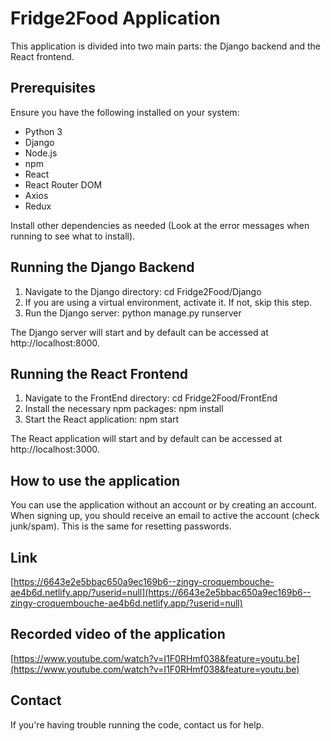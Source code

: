 # Fridge2Food Application
This application is divided into two main parts: the Django backend and the React frontend.

## Prerequisites
Ensure you have the following installed on your system:
* Python 3
* Django
* Node.js
* npm
* React
* React Router DOM
* Axios
* Redux
  
Install other dependencies as needed (Look at the error messages when running to see what to install).

## Running the Django Backend

1. Navigate to the Django directory:
   cd Fridge2Food/Django
2. If you are using a virtual environment, activate it. If not, skip this step.
3. Run the Django server:
   python manage.py runserver

The Django server will start and by default can be accessed at http://localhost:8000.


## Running the React Frontend

1. Navigate to the FrontEnd directory:
   cd Fridge2Food/FrontEnd
2. Install the necessary npm packages:
   npm install
3. Start the React application:
   npm start

The React application will start and by default can be accessed at http://localhost:3000.

## How to use the application

You can use the application without an account or by creating an account. When signing up, you should
receive an email to active the account (check junk/spam). This is the same for resetting passwords.

## Link

[https://6643e2e5bbac650a9ec169b6--zingy-croquembouche-ae4b6d.netlify.app/?userid=null](https://6643e2e5bbac650a9ec169b6--zingy-croquembouche-ae4b6d.netlify.app/?userid=null)

## Recorded video of the application

[https://www.youtube.com/watch?v=I1F0RHmf038&feature=youtu.be](https://www.youtube.com/watch?v=I1F0RHmf038&feature=youtu.be)

## Contact

If you're having trouble running the code, contact us for help. 



